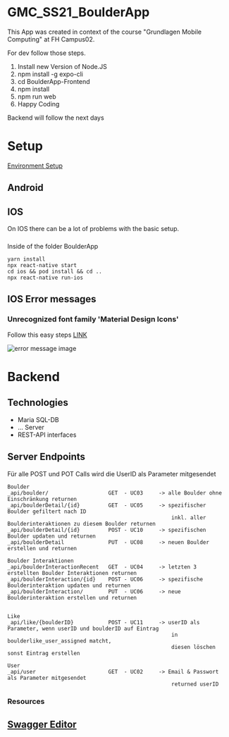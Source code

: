 # GMC_SS21_BoulderApp
This App was created in context of the course "Grundlagen Mobile Computing" at FH Campus02. 

For dev follow those steps. 
1. Install new Version of Node.JS
2. npm install -g expo-cli
3. cd BoulderApp-Frontend
4. npm install 
5. npm run web
6. Happy Coding

Backend will follow the next days


# Setup
[Environment Setup](https://reactnative.dev/docs/environment-setup)
## Android
## IOS
On IOS there can be a lot of problems with the basic setup.
### 
Inside of the folder BoulderApp
```
yarn install
npx react-native start
cd ios && pod install && cd ..
npx react-native run-ios
```
## IOS Error messages
### Unrecognized font family 'Material Design Icons'
Follow this easy steps [LINK](https://reactnativecode.com/unrecognized-font-family-material-design-icons/)

![error message image](https://reactnativecode.com/wp-content/uploads/2020/12/Unrecognized_Font_Family.png "Unrecognized font family 'Material Design Icons IOS Error message'" )

# Backend
## Technologies
- Maria SQL-DB
- ... Server
- REST-API interfaces

## Server Endpoints
Für alle POST und POT Calls wird die UserID als Parameter mitgesendet
```
Boulder
_api/boulder/                   GET  - UC03     -> alle Boulder ohne Einschränkung returnen
_api/boulderDetail/{id}         GET  - UC05     -> spezifischer Boulder gefiltert nach ID
                                                    inkl. aller Boulderinteraktionen zu diesem Boulder returnen
_api/boulderDetail/{id}         POST - UC10     -> spezifischen Boulder updaten und returnen                                         
_api/boulderDetail              PUT  - UC08     -> neuen Boulder erstellen und returnen

Boulder Interaktionen
_api/boulderInteractionRecent   GET  - UC04     -> letzten 3 erstellten Boulder Interaktionen returnen
_api/boulderInteraction/{id}    POST - UC06     -> spezifische Boulderinteraktion updaten und returnen
_api/boulderInteraction/        PUT  - UC06     -> neue Boulderinteraktion erstellen und returnen


Like
_api/like/{boulderID}           POST - UC11     -> userID als Parameter, wenn userID und boulderID auf Eintrag 
                                                    in boulderlike_user_assigned matcht, 
                                                    diesen löschen sonst Eintrag erstellen

User
_api/user                       GET  - UC02     -> Email & Passwort als Parameter mitgesendet 
                                                    returned userID

```

### Resources
[Swagger Editor](https://editor.swagger.io/)
- 